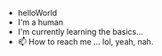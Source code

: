 - helloWorld
- I'm a human
- I'm currently learning the basics...
- 📫 How to reach me ... lol, yeah, nah.

<!---
slychump/slychump is a ✨ special ✨ repository because its `README.md` (this file) appears on your GitHub profile.
You can click the Preview link to take a look at your changes.
--->
